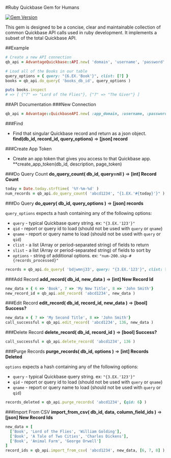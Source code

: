 #Ruby Quickbase Gem for Humans

[![Gem Version](https://badge.fury.io/rb/advantage_quickbase.svg)](http://badge.fury.io/rb/advantage_quickbase)

This gem is designed to be a concise, clear and maintainable collection of common Quickbase API calls used in ruby development. It implements a subset of the total Quickbase API.

##Example
```ruby
# Create a new API connection
qb_api = AdvantageQuickbase::API.new( 'domain', 'username', 'password' )

# Load all of the Books in our table
query_options = { query: "{6.EX.'Book'}", clist: [7] }
books = qb_api.do_query( 'books_db_id', query_options )

puts books.inspect
# => [ {"7" => "Lord of the Flies"}, {"7" => "The Giver"} ]
```

##API Documentation
###New Connection

```ruby
qb_api = Advantage::QuickbaseAPI.new( :app_domain, :username, :password )
```
###Find
* Find that singular Quickbase record and return as a json object.
**find(db\_id, record\_id, query\_options)** => **[json] record**

###Create App Token
* Create an app token that gives you access to that Quickbase app.
**create\_app\_token(db\_id, description, page\_token)

###Do Query Count
**do\_query\_count( db_id, query=nil )** => **[int] Record Count**

```ruby
today = Date.today.strftime( '%Y-%m-%d' )
num_records = qb_api.do_query_count( 'abcd1234', "{1.EX.'#{today}'}" )
````

###Do Query
**do\_query( db\_id, query\_options )** => **[json] records**

`query_options` expects a hash containing any of the following options:

* `query` - typical Quickbase query string. ex: `"{3.EX.'123'}"`
* `qid` - report or query id to load (should not be used with `query` or `qname`)
* `qname` - report or query name to load (should not be used with `query` or `qid`)
* `clist` - a list (Array or period-separated string) of fields to return
* `slist` - a list (Array or period-separated string) of fields to sort by
* `options` - string of additional options. ex: `"num-200.skp-#{records_processed}"`


```ruby
records = qb_api.do_query( 'bdjwmnj33', query: "{3.EX.'123'}", clist: [3, 6, 10] )
```

###Add Record
**add\_record( db\_id, new\_data )** => **[int] New Record Id**

```ruby
new_data = { 6 => 'Book', 7 => 'My New Title', 8 => 'John Smith'}
new_record_id = qb_api.add_record( 'abcd1234', new_data )
````

###Edit Record
**edit\_record( db\_id, record\_id, new\_data )** => **[bool] Success?**

```ruby
new_data = { 7 => 'My Second Title', 8 => 'John Smith'}
call_successful = qb_api.edit_record( 'abcd1234', 136, new_data )
````

###Delete Record
**delete\_record( db\_id, record\_id )** => **[bool] Success?**

```ruby
call_successful = qb_api.delete_record( 'abcd1234', 136 )
````

###Purge Records
**purge\_records( db\_id, options )** => **[int] Records Deleted**

`options` expects a hash containing any of the following options:

* `query` - typical Quickbase query string. ex: `"{3.EX.'123'}"`
* `qid` - report or query id to load (should not be used with `query` or `qname`)
* `qname` - report or query name to load (should not be used with `query` or `qid`)


```ruby
records_deleted = qb_api.purge_records( 'abcd1234', {qid: 6} )
````

###Import From CSV
**import\_from\_csv( db\_id, data, column\_field\_ids )** => **[json] New Record Ids**

```ruby
new_data = [
  ['Book', 'Lord of the Flies', 'William Golding'],
  ['Book', 'A Tale of Two Cities', 'Charles Dickens'],
  ['Book', 'Animal Farm', 'George Orwell']
]
record_ids = qb_api.import_from_csv( 'abcd1234', new_data, [6, 7, 8] )
````

